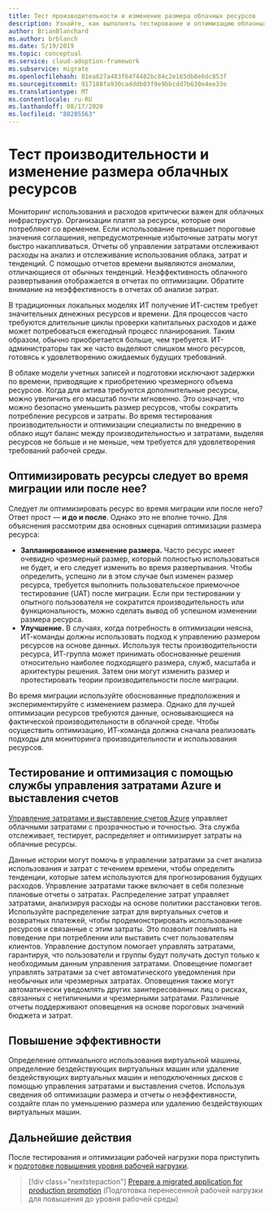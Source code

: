 ```yaml
---
title: Тест производительности и изменение размера облачных ресурсов
description: Узнайте, как выполнять тестирование и оптимизацию облачных ресурсов, чтобы найти баланс между производительностью и затратами.
author: BrianBlanchard
ms.author: brblanch
ms.date: 5/19/2019
ms.topic: conceptual
ms.service: cloud-adoption-framework
ms.subservice: migrate
ms.openlocfilehash: 81ea827a483f64f4482bc84c2e165db8e6dc853f
ms.sourcegitcommit: 917188fa930cadddb03f9e9bbcdd7b630e4ee33e
ms.translationtype: MT
ms.contentlocale: ru-RU
ms.lasthandoff: 08/17/2020
ms.locfileid: "88285563"
---
```

# <a name="benchmark-and-resize-cloud-assets"></a>Тест производительности и изменение размера облачных ресурсов

Мониторинг использования и расходов критически важен для облачных инфраструктур. Организации платят за ресурсы, которые они потребляют со временем. Если использование превышает пороговые значения соглашения, непредусмотренные избыточные затраты могут быстро накапливаться. Отчеты об управлении затратами отслеживают расходы на анализ и отслеживание использования облака, затрат и тенденций. С помощью отчетов времени выявляются аномалии, отличающиеся от обычных тенденций. Неэффективность облачного развертывания отображается в отчетах по оптимизации. Обратите внимание на неэффективность в отчетах об анализе затрат.

В традиционных локальных моделях ИТ получение ИТ-систем требует значительных денежных ресурсов и времени. Для процессов часто требуются длительные циклы проверки капитальных расходов и даже может потребоваться ежегодный процесс планирования. Таким образом, обычно приобретается больше, чем требуется. ИТ-администраторы так же часто выделяют слишком много ресурсов, готовясь к удовлетворению ожидаемых будущих требований.

В облаке модели учетных записей и подготовки исключают задержки по времени, приводящие к приобретению чрезмерного объема ресурсов. Когда для актива требуются дополнительные ресурсы, можно увеличить его масштаб почти мгновенно. Это означает, что можно безопасно уменьшить размер ресурсов, чтобы сократить потребление ресурсов и затраты. Во время тестирования производительности и оптимизации специалисты по внедрению в облако ищут баланс между производительностью и затратами, выделяя ресурсов не больше и не меньше, чем требуется для удовлетворения требований рабочей среды.

## <a name="should-assets-be-optimized-during-or-after-the-migration"></a>Оптимизировать ресурсы следует во время миграции или после нее?

Следует ли оптимизировать ресурс во время миграции или после него? Ответ прост — **и до и после**. Однако это не вполне точно. Для объяснения рассмотрим два основных сценария оптимизации размера ресурса:

- **Запланированное изменение размера.** Часто ресурс имеет очевидно чрезмерный размер, который полностью использоваться не будет, и его следует изменить во время развертывания. Чтобы определить, успешно ли в этом случае был изменен размер ресурса, требуется выполнить пользовательское приемочное тестирование (UAT) после миграции. Если при тестировании у опытного пользователя не сократится производительность или функциональность, можно сделать вывод об успешном изменении размера ресурса.
- **Улучшение.** В случаях, когда потребность в оптимизации неясна, ИТ-команды должны использовать подход к управлению размером ресурсов на основе данных. Используя тесты производительности ресурса, ИТ-группа может принимать обоснованные решения относительно наиболее подходящего размера, служб, масштаба и архитектуры решения. Затем они могут изменить размер и протестировать теории производительности после миграции.

Во время миграции используйте обоснованные предположения и экспериментируйте с изменением размера. Однако для лучшей оптимизации ресурсов требуются данные, основывающиеся на фактической производительности в облачной среде. Чтобы осуществить оптимизацию, ИТ-команда должна сначала реализовать подходы для мониторинга производительности и использования ресурсов.

## <a name="benchmark-and-optimize-with-azure-cost-management-and-billing"></a>Тестирование и оптимизация с помощью службы управления затратами Azure и выставления счетов

[Управление затратами и выставление счетов Azure](/azure/cost-management-billing/cost-management-billing-overview) управляет облачными затратами с прозрачностью и точностью. Эта служба отслеживает, тестирует, распределяет и оптимизирует затраты на облачные ресурсы.

Данные истории могут помочь в управлении затратами за счет анализа использования и затрат с течением времени, чтобы определить тенденции, которые затем используются для прогнозирования будущих расходов. Управление затратами также включает в себя полезные плановые отчеты о затратах. Распределение затрат управляет затратами, анализируя расходы на основе политики расстановки тегов. Используйте распределение затрат для виртуальных счетов и возвратных платежей, чтобы продемонстрировать использование ресурсов и связанные с этим затраты. Это позволит повлиять на поведение при потреблении или выставить счет пользователям клиентов. Управление доступом помогает управлять затратами, гарантируя, что пользователи и группы будут получать доступ только к необходимым данным управления затратами. Оповещение помогает управлять затратами за счет автоматического уведомления при необычных или чрезмерных затратах. Оповещения также могут автоматически уведомлять других заинтересованных лиц о рисках, связанных с нетипичными и чрезмерными затратами. Различные отчеты поддерживают оповещения на основе пороговых значений бюджета и затрат.

## <a name="improve-efficiency"></a>Повышение эффективности

Определение оптимального использования виртуальной машины, определение бездействующих виртуальных машин или удаление бездействующих виртуальных машин и неподключенных дисков с помощью управления затратами и выставления счетов. Используя сведения об оптимизации размера и отчеты о неэффективности, создайте план по уменьшению размера или удалению бездействующих виртуальных машин.

## <a name="next-steps"></a>Дальнейшие действия

После тестирования и оптимизации рабочей нагрузки пора приступить к [подготовке повышения уровня рабочей нагрузки](./ready.md).

> [!div class="nextstepaction"]
> [Prepare a migrated application for production promotion](./ready.md) (Подготовка перенесенной рабочей нагрузки для повышения до уровня рабочей среды)